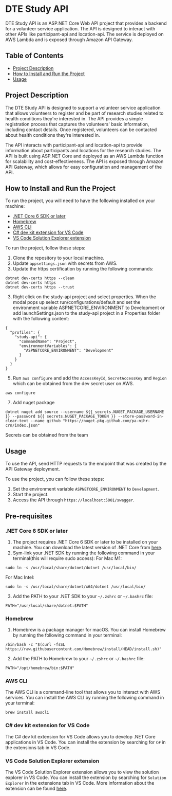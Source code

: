 # DTE Study API

DTE Study API is an ASP.NET Core Web API project that provides a backend for a volunteer service application. The API is designed to interact with other APIs like participant-api and location-api. The service is deployed on AWS Lambda and is exposed through Amazon API Gateway.
## Table of Contents
- [Project Description](#project-description)
- [How to Install and Run the Project](#how-to-install-and-run-the-project)
- [Usage](#usage)

## Project Description
The DTE Study API is designed to support a volunteer service application that allows volunteers to register and be part of research studies related to health conditions they're interested in. The API provides a simple registration process that captures the volunteers' basic information, including contact details. Once registered, volunteers can be contacted about health conditions they're interested in.

The API interacts with participant-api and location-api to provide information about participants and locations for the research studies. The API is built using ASP.NET Core and deployed as an AWS Lambda function for scalability and cost-effectiveness. The API is exposed through Amazon API Gateway, which allows for easy configuration and management of the API.

## How to Install and Run the Project
To run the project, you will need to have the following installed on your machine:

- [.NET Core 6 SDK or later](#net-core-6-sdk-or-later)
- [Homebrew](#homebrew)
- [AWS CLI](#aws-cli)
- [C# dev kit extension for VS Code](#c-dev-kit-extension-for-vs-code)
- [VS Code Solution Explorer extension](#vs-code-solution-explorer-extension)

To run the project, follow these steps:
1. Clone the repository to your local machine.
2. Update `appsettings.json` with secrets from AWS.
3. Update the https certification by running the following commands:
```
dotnet dev-certs https --clean
dotnet dev-certs https
dotnet dev-certs https --trust
```
3. Right click on the study-api project and select properties. When the modal pops up select run/configurations/default and set the environment variable ASPNETCORE_ENVIRONMENT to Development or add launchSettings.json to the study-api project in a Properties folder with the following content:
```
{
  "profiles": {
    "study-api": {
      "commandName": "Project",
      "environmentVariables": {
        "ASPNETCORE_ENVIRONMENT": "Development"
      }
    }
  }
}
```
5. Run `aws configure` and add the `AccessKeyId`, `SecretAccessKey` and `Region` which can be obtained from the dev secret user on AWS.
```
aws configure
```
7. Add nuget package
```
dotnet nuget add source --username ${{ secrets.NUGET_PACKAGE_USERNAME }} --password ${{ secrets.NUGET_PACKAGE_TOKEN }} --store-password-in-clear-text --name github "https://nuget.pkg.github.com/pa-nihr-crn/index.json"
```
Secrets can be obtained from the team


## Usage
To use the API, send HTTP requests to the endpoint that was created by the API Gateway deployment.

To use the project, you can follow these steps:

1. Set the environment variable `ASPNETCORE_ENVIRONMENT` to `Development`.
2. Start the project.
3. Access the API through `https://localhost:5001/swagger`.

## Pre-requisites
### .NET Core 6 SDK or later
1. The project requires .NET Core 6 SDK or later to be installed on your machine. You can download the latest version of .NET Core from [here](https://dotnet.microsoft.com/download/dotnet/6.0).
2. Sym-link your .NET SDK by running the following command in your terminal(this will require sudo access):
For Mac M1:
```
sudo ln -s /usr/local/share/dotnet/dotnet /usr/local/bin/
```
For Mac Intel:
```
sudo ln -s /usr/local/share/dotnet/x64/dotnet /usr/local/bin/
```
3. Add the PATH to your .NET SDK to your `~/.zshrc` or `~/.bashrc` file:
```
PATH="/usr/local/share/dotnet:$PATH"
```


### Homebrew
1. Homebrew is a package manager for macOS. You can install Homebrew by running the following command in your terminal:
```
/bin/bash -c "$(curl -fsSL https://raw.githubusercontent.com/Homebrew/install/HEAD/install.sh)"
```
2. Add the PATH to Homebrew to your `~/.zshrc` or `~/.bashrc` file:
```
PATH="/opt/homebrew/bin:$PATH"
```

### AWS CLI
The AWS CLI is a command-line tool that allows you to interact with AWS services. You can install the AWS CLI by running the following command in your terminal:
```
brew install awscli
```

### C# dev kit extension for VS Code
The C# dev kit extension for VS Code allows you to develop .NET Core applications in VS Code. You can install the extension by searching for `C#` in the extensions tab in VS Code.

### VS Code Solution Explorer extension
The VS Code Solution Explorer extension allows you to view the solution explorer in VS Code. You can install the extension by searching for `Solution Explorer` in the extensions tab in VS Code.  More information about the extension can be found [here](https://marketplace.visualstudio.com/items?itemName=fernandoescolar.vscode-solution-explorer).
